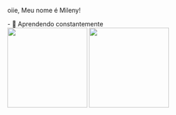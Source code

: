 oiie, Meu nome é Mileny!
<html lang="pt-br">
- 🌱 Aprendendo constantemente

<div
  <a href="https://github.com/milenyv">
  <img height = "180em" src = "https://github-readme-stats.vercel.app/api?username=milenyv&show_icons=true&theme=dracula&include_all_commits=true&count_private=true" />
  <img height = "180em" src = "https://github-readme-stats.vercel.app/api/top-langs/?username=milenyv&layout=compact&langs_count=7&theme=dracula" />
</div>
